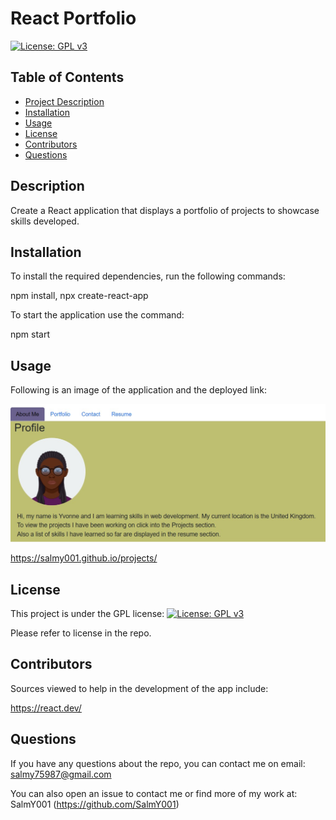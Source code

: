 # React Portfolio

[![License: GPL v3](https://img.shields.io/badge/License-GPLv3-blue.svg)](https://www.gnu.org/licenses/gpl-3.0)

## Table of Contents

- [Project Description](#Description)
- [Installation](#Installation)
- [Usage](#Usage)
- [License](#License)
- [Contributors](#Contributors)
- [Questions](#Questions)

## Description

Create a React application that displays a portfolio of projects to showcase skills developed.

## Installation

To install the required dependencies, run the following commands:

npm install, npx create-react-app

To start the application use the command:

npm start

## Usage

Following is an image of the application and the deployed link:

![Alt text](application/public/images/Screenshot.jpg)

https://salmy001.github.io/projects/

## License

This project is under the GPL license:
[![License: GPL v3](https://img.shields.io/badge/License-GPLv3-blue.svg)](https://www.gnu.org/licenses/gpl-3.0)

Please refer to license in the repo.

## Contributors

Sources viewed to help in the development of the app include:

https://react.dev/

## Questions

If you have any questions about the repo, you can contact me on email: salmy75987@gmail.com

You can also open an issue to contact me or find more of my work at: SalmY001 (https://github.com/SalmY001)
